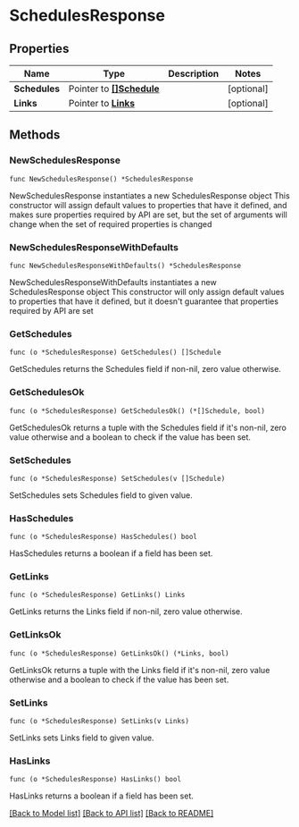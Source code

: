 # SchedulesResponse

## Properties

Name | Type | Description | Notes
------------ | ------------- | ------------- | -------------
**Schedules** | Pointer to [**[]Schedule**](Schedule.md) |  | [optional] 
**Links** | Pointer to [**Links**](Links.md) |  | [optional] 

## Methods

### NewSchedulesResponse

`func NewSchedulesResponse() *SchedulesResponse`

NewSchedulesResponse instantiates a new SchedulesResponse object
This constructor will assign default values to properties that have it defined,
and makes sure properties required by API are set, but the set of arguments
will change when the set of required properties is changed

### NewSchedulesResponseWithDefaults

`func NewSchedulesResponseWithDefaults() *SchedulesResponse`

NewSchedulesResponseWithDefaults instantiates a new SchedulesResponse object
This constructor will only assign default values to properties that have it defined,
but it doesn't guarantee that properties required by API are set

### GetSchedules

`func (o *SchedulesResponse) GetSchedules() []Schedule`

GetSchedules returns the Schedules field if non-nil, zero value otherwise.

### GetSchedulesOk

`func (o *SchedulesResponse) GetSchedulesOk() (*[]Schedule, bool)`

GetSchedulesOk returns a tuple with the Schedules field if it's non-nil, zero value otherwise
and a boolean to check if the value has been set.

### SetSchedules

`func (o *SchedulesResponse) SetSchedules(v []Schedule)`

SetSchedules sets Schedules field to given value.

### HasSchedules

`func (o *SchedulesResponse) HasSchedules() bool`

HasSchedules returns a boolean if a field has been set.

### GetLinks

`func (o *SchedulesResponse) GetLinks() Links`

GetLinks returns the Links field if non-nil, zero value otherwise.

### GetLinksOk

`func (o *SchedulesResponse) GetLinksOk() (*Links, bool)`

GetLinksOk returns a tuple with the Links field if it's non-nil, zero value otherwise
and a boolean to check if the value has been set.

### SetLinks

`func (o *SchedulesResponse) SetLinks(v Links)`

SetLinks sets Links field to given value.

### HasLinks

`func (o *SchedulesResponse) HasLinks() bool`

HasLinks returns a boolean if a field has been set.


[[Back to Model list]](../README.md#documentation-for-models) [[Back to API list]](../README.md#documentation-for-api-endpoints) [[Back to README]](../README.md)


